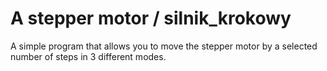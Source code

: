 # A stepper motor / silnik_krokowy
A simple program that allows you to move the stepper motor by a selected number of steps in 3 different modes.
